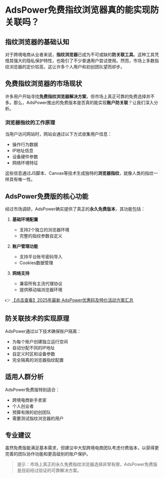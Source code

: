 # AdsPower免费指纹浏览器真的能实现防关联吗？

## 指纹浏览器的基础认知

对于跨境电商从业者来说，**指纹浏览器**已成为不可或缺的**防关联工具**。这种工具凭借其强大的隐私保护特性，也吸引了不少普通用户尝试使用。然而，市场上多数指纹浏览器的定价较高，这让许多个人用户和初创团队望而却步。

## 免费指纹浏览器的市场现状

许多用户开始寻找**免费指纹浏览器解决方案**，但市场上真正可靠的免费选择并不多。那么，AdsPower推出的免费版本是否真的能实现**账户防关联**？让我们深入分析。

### 浏览器指纹的工作原理
当用户访问网站时，网站会通过以下方式收集用户信息：
- 操作行为数据
- IP地址信息
- 设备硬件参数
- 网络环境特征

这些信息通过JS脚本、Canvas等技术生成独特的**浏览器指纹**，就像人类的指纹一样具有唯一性。

## AdsPower免费版的核心功能

经过市场调研，AdsPower确实提供了真正的**永久免费版本**，其功能包括：

1. **基础环境配置**
   - 支持2个独立的浏览器环境
   - 完整的指纹参数自定义

2. **账户管理功能**
   - 支持平台账号密码导入
   - Cookies数据管理

3. **网络支持**
   - 兼容所有主流代理协议
   - 提供移动端浏览器环境

👉 [【点击查看】2025年最新 AdsPower优惠码及特价活动方案汇总](https://bit.ly/adspower_free)

## 防关联技术的实现原理

AdsPower通过以下技术确保账户隔离：
- 为每个账户创建独立运行空间
- 自动分配不同的IP地址
- 自定义时区和设备参数
- 完全隔离的浏览器指纹配置

## 适用人群分析

AdsPower免费版特别适合：
- 跨境电商新手卖家
- 个人创业者
- 预算有限的初创团队
- 需要测试指纹浏览器的用户

## 专业建议

虽然免费版能满足基本需求，但建议中大型跨境电商团队考虑付费版本，以获得更完善的团队协作功能和更高级别的账户保护。

> 提示：市场上真正的永久免费指纹浏览器选择非常有限，AdsPower免费版是目前经过验证的可靠解决方案。